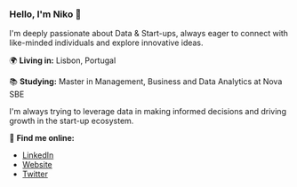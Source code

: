 ### Hello, I'm Niko 👋

I'm deeply passionate about Data & Start-ups, always eager to connect with like-minded individuals and explore innovative ideas.

🌍 **Living in:** Lisbon, Portugal

📚 **Studying:** Master in Management, Business and Data Analytics at Nova SBE

I'm always trying to leverage data in making informed decisions and driving growth in the start-up ecosystem. 

🔗 **Find me online:**
- [LinkedIn](https://www.linkedin.com/in/niko-hems/)
- [Website](https://nikohems.webflow.io/)
- [Twitter](https://twitter.com/NikoTHems)

